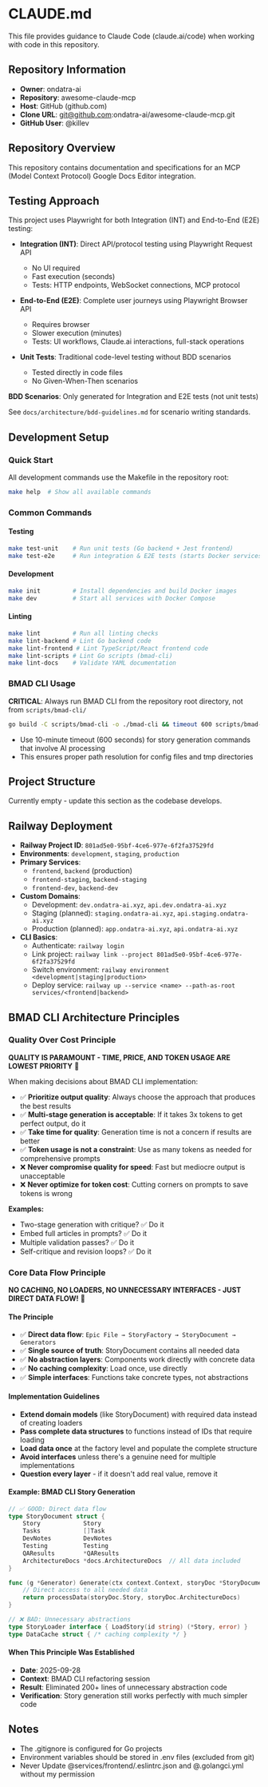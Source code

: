# CLAUDE.md

This file provides guidance to Claude Code (claude.ai/code) when working with code in this repository.

## Repository Information

- **Owner**: ondatra-ai
- **Repository**: awesome-claude-mcp
- **Host**: GitHub (github.com)
- **Clone URL**: git@github.com:ondatra-ai/awesome-claude-mcp.git
- **GitHub User**: @killev

## Repository Overview

This repository contains documentation and specifications for an MCP (Model Context Protocol) Google Docs Editor integration.

## Testing Approach

This project uses Playwright for both Integration (INT) and End-to-End (E2E) testing:

- **Integration (INT)**: Direct API/protocol testing using Playwright Request API
  - No UI required
  - Fast execution (seconds)
  - Tests: HTTP endpoints, WebSocket connections, MCP protocol

- **End-to-End (E2E)**: Complete user journeys using Playwright Browser API
  - Requires browser
  - Slower execution (minutes)
  - Tests: UI workflows, Claude.ai interactions, full-stack operations

- **Unit Tests**: Traditional code-level testing without BDD scenarios
  - Tested directly in code files
  - No Given-When-Then scenarios

**BDD Scenarios**: Only generated for Integration and E2E tests (not unit tests)

See `docs/architecture/bdd-guidelines.md` for scenario writing standards.

## Development Setup

### Quick Start
All development commands use the Makefile in the repository root:

```bash
make help  # Show all available commands
```

### Common Commands

#### Testing
```bash
make test-unit    # Run unit tests (Go backend + Jest frontend)
make test-e2e     # Run integration & E2E tests (starts Docker services automatically)
```

#### Development
```bash
make init         # Install dependencies and build Docker images
make dev          # Start all services with Docker Compose
```

#### Linting
```bash
make lint         # Run all linting checks
make lint-backend # Lint Go backend code
make lint-frontend # Lint TypeScript/React frontend code
make lint-scripts # Lint Go scripts (bmad-cli)
make lint-docs    # Validate YAML documentation
```

### BMAD CLI Usage
**CRITICAL**: Always run BMAD CLI from the repository root directory, not from `scripts/bmad-cli/`
```bash
go build -C scripts/bmad-cli -o ./bmad-cli && timeout 600 scripts/bmad-cli/bmad-cli us create 3.1
```
- Use 10-minute timeout (600 seconds) for story generation commands that involve AI processing
- This ensures proper path resolution for config files and tmp directories

## Project Structure

Currently empty - update this section as the codebase develops.

## Railway Deployment

- **Railway Project ID**: `801ad5e0-95bf-4ce6-977e-6f2fa37529fd`
- **Environments**: `development`, `staging`, `production`
- **Primary Services**:
  - `frontend`, `backend` (production)
  - `frontend-staging`, `backend-staging`
  - `frontend-dev`, `backend-dev`
- **Custom Domains**:
  - Development: `dev.ondatra-ai.xyz`, `api.dev.ondatra-ai.xyz`
  - Staging (planned): `staging.ondatra-ai.xyz`, `api.staging.ondatra-ai.xyz`
  - Production (planned): `app.ondatra-ai.xyz`, `api.ondatra-ai.xyz`
- **CLI Basics**:
  - Authenticate: `railway login`
  - Link project: `railway link --project 801ad5e0-95bf-4ce6-977e-6f2fa37529fd`
  - Switch environment: `railway environment <development|staging|production>`
  - Deploy service: `railway up --service <name> --path-as-root services/<frontend|backend>`

## BMAD CLI Architecture Principles

### Quality Over Cost Principle
**QUALITY IS PARAMOUNT - TIME, PRICE, AND TOKEN USAGE ARE LOWEST PRIORITY** 🎯

When making decisions about BMAD CLI implementation:
- ✅ **Prioritize output quality**: Always choose the approach that produces the best results
- ✅ **Multi-stage generation is acceptable**: If it takes 3x tokens to get perfect output, do it
- ✅ **Take time for quality**: Generation time is not a concern if results are better
- ✅ **Token usage is not a constraint**: Use as many tokens as needed for comprehensive prompts
- ❌ **Never compromise quality for speed**: Fast but mediocre output is unacceptable
- ❌ **Never optimize for token cost**: Cutting corners on prompts to save tokens is wrong

**Examples:**
- Two-stage generation with critique? ✅ Do it
- Embed full articles in prompts? ✅ Do it
- Multiple validation passes? ✅ Do it
- Self-critique and revision loops? ✅ Do it

### Core Data Flow Principle
**NO CACHING, NO LOADERS, NO UNNECESSARY INTERFACES - JUST DIRECT DATA FLOW!** 🎉

#### The Principle
- ✅ **Direct data flow**: `Epic File → StoryFactory → StoryDocument → Generators`
- ✅ **Single source of truth**: StoryDocument contains all needed data
- ✅ **No abstraction layers**: Components work directly with concrete data
- ✅ **No caching complexity**: Load once, use directly
- ✅ **Simple interfaces**: Functions take concrete types, not abstractions

#### Implementation Guidelines
- **Extend domain models** (like StoryDocument) with required data instead of creating loaders
- **Pass complete data structures** to functions instead of IDs that require loading
- **Load data once** at the factory level and populate the complete structure
- **Avoid interfaces** unless there's a genuine need for multiple implementations
- **Question every layer** - if it doesn't add real value, remove it

#### Example: BMAD CLI Story Generation
```go
// ✅ GOOD: Direct data flow
type StoryDocument struct {
    Story            Story
    Tasks            []Task
    DevNotes         DevNotes
    Testing          Testing
    QAResults        *QAResults
    ArchitectureDocs *docs.ArchitectureDocs  // All data included
}

func (g *Generator) Generate(ctx context.Context, storyDoc *StoryDocument) (Result, error) {
    // Direct access to all needed data
    return processData(storyDoc.Story, storyDoc.ArchitectureDocs)
}

// ❌ BAD: Unnecessary abstractions
type StoryLoader interface { LoadStory(id string) (*Story, error) }
type DataCache struct { /* caching complexity */ }
```

#### When This Principle Was Established
- **Date**: 2025-09-28
- **Context**: BMAD CLI refactoring session
- **Result**: Eliminated 200+ lines of unnecessary abstraction code
- **Verification**: Story generation still works perfectly with much simpler code

## Notes

- The .gitignore is configured for Go projects
- Environment variables should be stored in .env files (excluded from git)
- Never Update @services/frontend/.eslintrc.json and @.golangci.yml without my permission
